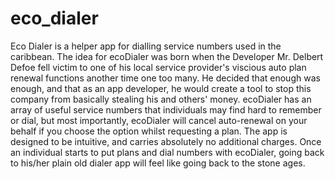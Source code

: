 # eco_dialer
Eco Dialer is a helper app for dialling service numbers used in the caribbean.
The idea for ecoDialer was born when the Developer Mr. Delbert Defoe fell victim to one of his local service provider's 
viscious auto plan renewal functions another time one too many.
He decided that enough was enough, and that as an app developer, he would create a tool to stop this company from basically stealing his and others' money.
ecoDialer has an array of useful service numbers that individuals may find hard to remember or dial, but most importantly, ecoDialer will cancel auto-renewal on your behalf
if you choose the option whilst requesting a plan.
The app is designed to be intuitive, and carries absolutely no additional charges.
Once an individual starts to put plans and dial numbers with ecoDialer, going back to his/her plain old dialer app will feel like
going back to the stone ages.
